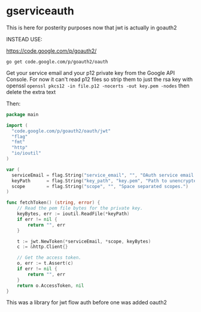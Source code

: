 gserviceauth
============

This is here for posterity purposes now that jwt is actually in goauth2

INSTEAD USE:

https://code.google.com/p/goauth2/

`go get code.google.com/p/goauth2/oauth`

Get your service email and your p12 private key from the Google API Console.
For now it can't read p12 files so strip them to just the rsa key with
openssl `openssl pkcs12 -in file.p12 -nocerts -out key.pem -nodes` then delete the extra text

Then:

```go
package main

import (
  "code.google.com/p/goauth2/oauth/jwt"
  "flag"
  "fmt"
  "http"
  "io/ioutil"
)

var (
  serviceEmail = flag.String("service_email", "", "OAuth service email.")
  keyPath      = flag.String("key_path", "key.pem", "Path to unencrypted RSA private key file.")
  scope        = flag.String("scope", "", "Space separated scopes.")
)

func fetchToken() (string, error) {
    // Read the pem file bytes for the private key.
    keyBytes, err := ioutil.ReadFile(*keyPath)
    if err != nil {
        return "", err
    }

    t := jwt.NewToken(*serviceEmail, *scope, keyBytes)
    c := &http.Client{}

    // Get the access token.
    o, err := t.Assert(c)
    if err != nil {
        return "", err
    }
    return o.AccessToken, nil
}
```

This was a library for jwt flow auth before one was added oauth2
